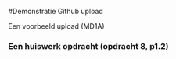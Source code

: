 #Demonstratie Github upload

Een voorbeeld upload (MD1A)

### Een huiswerk opdracht (opdracht 8, p1.2)
